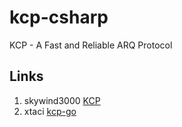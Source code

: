 # kcp-csharp
KCP - A Fast and Reliable ARQ Protocol

## Links
1. skywind3000 [KCP](https://github.com/skywind3000/kcp)  
2. xtaci [kcp-go](https://github.com/xtaci/kcp-go)   
